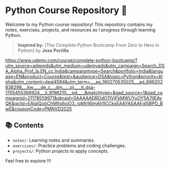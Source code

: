 # Python Course Repository 🐍

Welcome to my Python course repository! This repository contains my notes, exercises, projects, and resources as I progress through learning Python.

> **Inspired by:** [The Complete Python Bootcamp From Zero to Hero in Python] by **Jose Portilla**

  https://www.udemy.com/course/complete-python-bootcamp/?utm_source=adwords&utm_medium=udemyads&utm_campaign=Search_DSA_Alpha_Prof_la.EN_cc.India&campaigntype=Search&portfolio=India&language=EN&product=Course&test=&audience=DSA&topic=Python&priority=Alpha&utm_content=deal4584&utm_term=_._ag_160270535025_._ad_696202838298_._kw__._de_c_._dm__._pl__._ti_dsa-1705455366924_._li_9198210_._pd__._&matchtype=&gad_source=1&gad_campaignid=21178559971&gbraid=0AAAAADROdO11VjFkMWUYuOY5A7lIEAyQK&gclid=EAIaIQobChMIts6oiO3_jgMVl6lmAh1ICCksEAAYASAAEgI5BPD_BwE&couponCode=PMNVD2025

## 📚 Contents

- `notes/`: Learning notes and summaries.
- `exercises/`: Practice problems and coding challenges.
- `projects/`: Python projects to apply concepts.

Feel free to explore !!!

